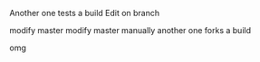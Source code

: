 Another one tests a build
Edit on branch

modify master
modify master manually
another one forks a build



omg
